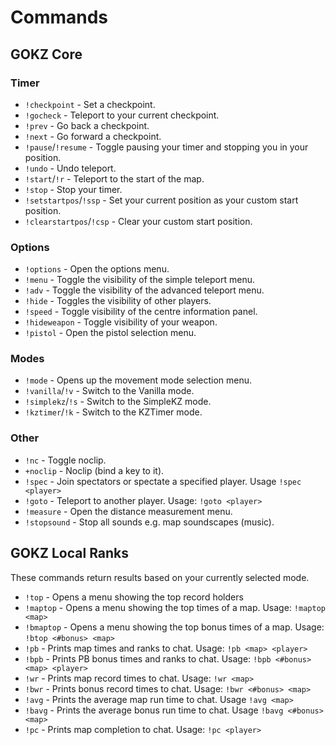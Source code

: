 # Commands

## GOKZ Core

### Timer

 * ```!checkpoint``` - Set a checkpoint.
 * ```!gocheck``` - Teleport to your current checkpoint.
 * ```!prev``` - Go back a checkpoint.
 * ```!next``` - Go forward a checkpoint.
 * ```!pause```/```!resume``` - Toggle pausing your timer and stopping you in your position.
 * ```!undo``` - Undo teleport.
 * ```!start```/```!r``` - Teleport to the start of the map.
 * ```!stop``` - Stop your timer.
 * ```!setstartpos```/```!ssp``` - Set your current position as your custom start position.
 * ```!clearstartpos```/```!csp``` - Clear your custom start position.

### Options

 * ```!options``` - Open the options menu.
 * ```!menu``` - Toggle the visibility of the simple teleport menu.
 * ```!adv``` - Toggle the visibility of the advanced teleport menu.
 * ```!hide``` - Toggles the visibility of other players.
 * ```!speed``` - Toggle visibility of the centre information panel.
 * ```!hideweapon``` - Toggle visibility of your weapon.
 * ```!pistol``` - Open the pistol selection menu.
 
### Modes

 * ```!mode``` - Opens up the movement mode selection menu.
 * ```!vanilla```/```!v``` - Switch to the Vanilla mode.
 * ```!simplekz```/```!s``` - Switch to the SimpleKZ mode.
 * ```!kztimer```/```!k``` - Switch to the KZTimer mode.

### Other

 * ```!nc``` - Toggle noclip.
 * ```+noclip``` - Noclip (bind a key to it).
 * ```!spec``` - Join spectators or spectate a specified player. Usage ```!spec <player>```
 * ```!goto``` - Teleport to another player. Usage: ```!goto <player>```
 * ```!measure``` - Open the distance measurement menu.
 * ```!stopsound``` - Stop all sounds e.g. map soundscapes (music).
 
## GOKZ Local Ranks

These commands return results based on your currently selected mode.
 
 * ```!top``` - Opens a menu showing the top record holders
 * ```!maptop``` - Opens a menu showing the top times of a map. Usage: ```!maptop <map>```
 * ```!bmaptop``` - Opens a menu showing the top bonus times of a map. Usage: ```!btop <#bonus> <map>```
 * ```!pb``` - Prints map times and ranks to chat. Usage: ```!pb <map> <player>```
 * ```!bpb``` - Prints PB bonus times and ranks to chat. Usage: ```!bpb <#bonus> <map> <player>```
 * ```!wr``` - Prints map record times to chat. Usage: ```!wr <map>```
 * ```!bwr``` - Prints bonus record times to chat. Usage: ```!bwr <#bonus> <map>```
 * ```!avg``` - Prints the average map run time to chat. Usage ```!avg <map>```
 * ```!bavg``` - Prints the average bonus run time to chat. Usage ```!bavg <#bonus> <map>```
 * ```!pc``` - Prints map completion to chat. Usage: ```!pc <player>```